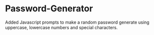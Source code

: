 # Password-Generator
Added Javascript prompts to make a random password generate using uppercase, lowercase numbers and special characters.
